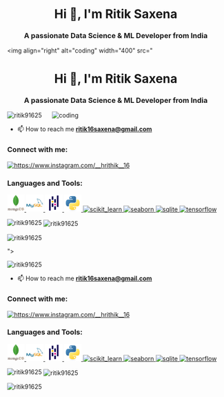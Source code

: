 <h1 align="center">Hi 👋, I'm Ritik Saxena</h1>
<h3 align="center">A passionate Data Science & ML Developer from India</h3>

<img align="right" alt="coding" width="400" src="<h1 align="center">Hi 👋, I'm Ritik Saxena</h1>
<h3 align="center">A passionate Data Science & ML Developer from India</h3>

<img align="right" alt="coding" width="400" src="https://www.google.com/url?sa=i&url=https%3A%2F%2Fpngtree.com%2Ffree-backgrounds-photos%2Fdata-analytics&psig=AOvVaw2y_S_70ihMb_AUXA_d7rX1&ust=1693170773035000&source=images&cd=vfe&opi=89978449&ved=0CBAQjRxqFwoTCOj1hOae-4ADFQAAAAAdAAAAABAJ">

<p align="left"> <img src="https://komarev.com/ghpvc/?username=ritik91625&label=Profile%20views&color=0e75b6&style=flat" alt="ritik91625" /> </p>

- 📫 How to reach me **ritik16saxena@gmail.com**

<h3 align="left">Connect with me:</h3>
<p align="left">
<a href="https://instagram.com/https://www.instagram.com/__hrithik__16" target="blank"><img align="center" src="https://raw.githubusercontent.com/rahuldkjain/github-profile-readme-generator/master/src/images/icons/Social/instagram.svg" alt="https://www.instagram.com/__hrithik__16" height="30" width="40" /></a>
</p>

<h3 align="left">Languages and Tools:</h3>
<p align="left"> <a href="https://www.mongodb.com/" target="_blank" rel="noreferrer"> <img src="https://raw.githubusercontent.com/devicons/devicon/master/icons/mongodb/mongodb-original-wordmark.svg" alt="mongodb" width="40" height="40"/> </a> <a href="https://www.mysql.com/" target="_blank" rel="noreferrer"> <img src="https://raw.githubusercontent.com/devicons/devicon/master/icons/mysql/mysql-original-wordmark.svg" alt="mysql" width="40" height="40"/> </a> <a href="https://pandas.pydata.org/" target="_blank" rel="noreferrer"> <img src="https://raw.githubusercontent.com/devicons/devicon/2ae2a900d2f041da66e950e4d48052658d850630/icons/pandas/pandas-original.svg" alt="pandas" width="40" height="40"/> </a> <a href="https://www.python.org" target="_blank" rel="noreferrer"> <img src="https://raw.githubusercontent.com/devicons/devicon/master/icons/python/python-original.svg" alt="python" width="40" height="40"/> </a> <a href="https://scikit-learn.org/" target="_blank" rel="noreferrer"> <img src="https://upload.wikimedia.org/wikipedia/commons/0/05/Scikit_learn_logo_small.svg" alt="scikit_learn" width="40" height="40"/> </a> <a href="https://seaborn.pydata.org/" target="_blank" rel="noreferrer"> <img src="https://seaborn.pydata.org/_images/logo-mark-lightbg.svg" alt="seaborn" width="40" height="40"/> </a> <a href="https://www.sqlite.org/" target="_blank" rel="noreferrer"> <img src="https://www.vectorlogo.zone/logos/sqlite/sqlite-icon.svg" alt="sqlite" width="40" height="40"/> </a> <a href="https://www.tensorflow.org" target="_blank" rel="noreferrer"> <img src="https://www.vectorlogo.zone/logos/tensorflow/tensorflow-icon.svg" alt="tensorflow" width="40" height="40"/> </a> </p>

<p><img align="left" src="https://github-readme-stats.vercel.app/api/top-langs?username=ritik91625&show_icons=true&locale=en&layout=compact" alt="ritik91625" /></p>

<p>&nbsp;<img align="center" src="https://github-readme-stats.vercel.app/api?username=ritik91625&show_icons=true&locale=en" alt="ritik91625" /></p>

<p><img align="center" src="https://github-readme-streak-stats.herokuapp.com/?user=ritik91625&" alt="ritik91625" /></p>
">

<p align="left"> <img src="https://komarev.com/ghpvc/?username=ritik91625&label=Profile%20views&color=0e75b6&style=flat" alt="ritik91625" /> </p>

- 📫 How to reach me **ritik16saxena@gmail.com**

<h3 align="left">Connect with me:</h3>
<p align="left">
<a href="https://instagram.com/https://www.instagram.com/__hrithik__16" target="blank"><img align="center" src="https://raw.githubusercontent.com/rahuldkjain/github-profile-readme-generator/master/src/images/icons/Social/instagram.svg" alt="https://www.instagram.com/__hrithik__16" height="30" width="40" /></a>
</p>

<h3 align="left">Languages and Tools:</h3>
<p align="left"> <a href="https://www.mongodb.com/" target="_blank" rel="noreferrer"> <img src="https://raw.githubusercontent.com/devicons/devicon/master/icons/mongodb/mongodb-original-wordmark.svg" alt="mongodb" width="40" height="40"/> </a> <a href="https://www.mysql.com/" target="_blank" rel="noreferrer"> <img src="https://raw.githubusercontent.com/devicons/devicon/master/icons/mysql/mysql-original-wordmark.svg" alt="mysql" width="40" height="40"/> </a> <a href="https://pandas.pydata.org/" target="_blank" rel="noreferrer"> <img src="https://raw.githubusercontent.com/devicons/devicon/2ae2a900d2f041da66e950e4d48052658d850630/icons/pandas/pandas-original.svg" alt="pandas" width="40" height="40"/> </a> <a href="https://www.python.org" target="_blank" rel="noreferrer"> <img src="https://raw.githubusercontent.com/devicons/devicon/master/icons/python/python-original.svg" alt="python" width="40" height="40"/> </a> <a href="https://scikit-learn.org/" target="_blank" rel="noreferrer"> <img src="https://upload.wikimedia.org/wikipedia/commons/0/05/Scikit_learn_logo_small.svg" alt="scikit_learn" width="40" height="40"/> </a> <a href="https://seaborn.pydata.org/" target="_blank" rel="noreferrer"> <img src="https://seaborn.pydata.org/_images/logo-mark-lightbg.svg" alt="seaborn" width="40" height="40"/> </a> <a href="https://www.sqlite.org/" target="_blank" rel="noreferrer"> <img src="https://www.vectorlogo.zone/logos/sqlite/sqlite-icon.svg" alt="sqlite" width="40" height="40"/> </a> <a href="https://www.tensorflow.org" target="_blank" rel="noreferrer"> <img src="https://www.vectorlogo.zone/logos/tensorflow/tensorflow-icon.svg" alt="tensorflow" width="40" height="40"/> </a> </p>

<p><img align="left" src="https://github-readme-stats.vercel.app/api/top-langs?username=ritik91625&show_icons=true&locale=en&layout=compact" alt="ritik91625" /></p>

<p>&nbsp;<img align="center" src="https://github-readme-stats.vercel.app/api?username=ritik91625&show_icons=true&locale=en" alt="ritik91625" /></p>

<p><img align="center" src="https://github-readme-streak-stats.herokuapp.com/?user=ritik91625&" alt="ritik91625" /></p>
